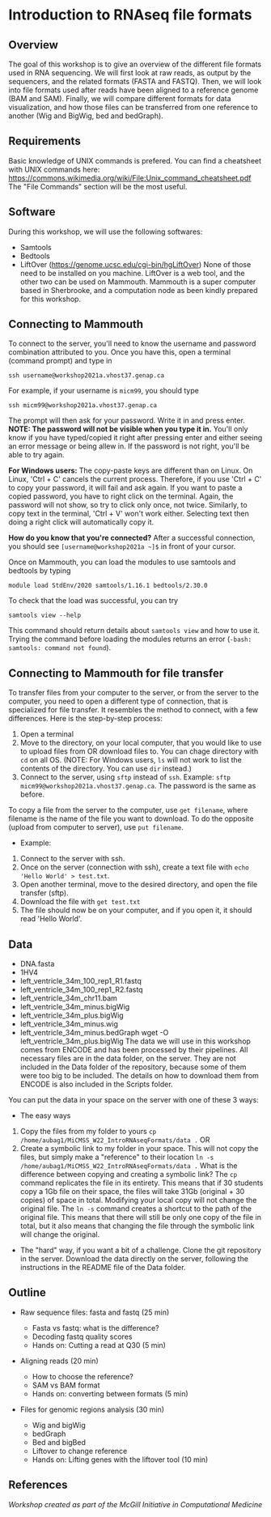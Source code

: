 # Introduction to RNAseq file formats

## Overview
The goal of this workshop is to give an overview of the different file formats used in RNA sequencing. We will first look at raw reads, as output by the sequencers, and the related formats (FASTA and FASTQ). Then, we will look into file formats used after reads have been aligned to a reference genome (BAM and SAM). Finally, we will compare different formats for data visualization, and how those files can be transferred from one reference to another (Wig and BigWig, bed and bedGraph). 
   
## Requirements
Basic knowledge of UNIX commands is prefered. You can find a cheatsheet with UNIX commands here: https://commons.wikimedia.org/wiki/File:Unix_command_cheatsheet.pdf
The "File Commands" section will be the most useful.
   
## Software
During this workshop, we will use the following softwares:
* Samtools
* Bedtools
* LiftOver (https://genome.ucsc.edu/cgi-bin/hgLiftOver)
None of those need to be installed on you machine. LiftOver is a web tool, and the other two can be used on Mammouth. Mammouth is a super computer based in Sherbrooke, and a computation node as been kindly prepared for this workshop.

## Connecting to Mammouth
To connect to the server, you'll need to know the username and password combination attributed to you.
Once you have this, open a terminal (command prompt) and type in

`ssh username@workshop2021a.vhost37.genap.ca`

For example, if your username is `micm99`, you should type

`ssh micm99@workshop2021a.vhost37.genap.ca`

The prompt will then ask for your password. Write it in and press enter. **NOTE: The password will not be visible when you type it in.** You'll only know if you have typed/copied it right after pressing enter and either seeing an error message or being allew in. If the password is not right, you'll be able to try again.

**For Windows users:** The copy-paste keys are different than on Linux. On Linux, 'Ctrl + C' cancels the current process. Therefore, if you use 'Ctrl + C' to copy your password, it will fail and ask again. If you want to paste a copied password, you have to right click on the terminal. Again, the password will not show, so try to click only once, not twice. Similarly, to copy text in the terminal, 'Ctrl + V' won't work either. Selecting text then doing a right click will automatically copy it.

**How do you know that you're connected?** After a successful connection, you should see `[username@workshop2021a ~]$` in front of your cursor.

Once on Mammouth, you can load the modules to use samtools and bedtools by typing

`module load StdEnv/2020 samtools/1.16.1 bedtools/2.30.0`

To check that the load was successful, you can try

`samtools view --help`

This command should return details about `samtools view` and how to use it. Trying the command before loading the modules returns an error (`-bash: samtools: command not found`).

## Connecting to Mammouth for file transfer
To transfer files from your computer to the server, or from the server to the computer, you need to open a different type of connection, that is specialized for file transfer. It resembles the method to connect, with a few differences. Here is the step-by-step process:

1. Open a terminal
2. Move to the directory, on your local computer, that you would like to use to upload files from OR download files to. You can chage directory with `cd` on all OS. (NOTE: For Windows users, `ls` will not work to list the contents of the directory. You can use `dir` instead.)
3. Connect to the server, using `sftp` instead of `ssh`. Example: `sftp micm99@workshop2021a.vhost37.genap.ca`. The password is the same as before.

To copy a file from the server to the computer, use `get filename`, where filename is the name of the file you want to download. To do the opposite (upload from computer to server), use `put filename`.

* Example:

1. Connect to the server with ssh.
2. Once on the server (connection with ssh), create a text file with `echo 'Hello World' > test.txt`.
3. Open another terminal, move to the desired directory, and open the file transfer (sftp).
4. Download the file with `get test.txt`
5. The file should now be on your computer, and if you open it, it should read 'Hello World'.
   
## Data
* DNA.fasta
* 1HV4
* left_ventricle_34m_100_rep1_R1.fastq
* left_ventricle_34m_100_rep1_R2.fastq
* left_ventricle_34m_chr11.bam
* left_ventricle_34m_minus.bigWig
* left_ventricle_34m_plus.bigWig
* left_ventricle_34m_minus.wig
* left_ventricle_34m_minus.bedGraph
wget -O left_ventricle_34m_plus.bigWig
The data we will use in this workshop comes from ENCODE and has been processed by their pipelines. All necessary files are in the data folder, on the server. They are not included in the Data folder of the repository, because some of them were too big to be included. The details on how to download them from ENCODE is also included in the Scripts folder.

You can put the data in your space on the server with one of these 3 ways:
* The easy ways
1. Copy the files from my folder to yours `cp /home/aubag1/MiCMSS_W22_IntroRNAseqFormats/data .`
OR
2. Create a symbolic link to my folder in your space. This will not copy the files, but simply make a "reference" to their location `ln -s /home/aubag1/MiCMSS_W22_IntroRNAseqFormats/data .`
What is the difference between copying and creating a symbolic link? The `cp` command replicates the file in its entirety. This means that if 30 students copy a 1Gb file on their space, the files will take 31Gb (original + 30 copies) of space in total. Modifying your local copy will not change the original file. The `ln -s` command creates a shortcut to the path of the original file. This means that there will still be only one copy of the file in total, but it also means that changing the file through the symbolic link will change the original.

* The "hard" way, if you want a bit of a challenge.
Clone the git repository in the server. Download the data directly on the server, following the instructions in the README file of the Data folder.


## Outline
* Raw sequence files: fasta and fastq (25 min)
    - Fasta vs fastq: what is the difference?
    - Decoding fastq quality scores
    - Hands on: Cutting a read at Q30 (5 min) 

* Aligning reads (20 min) 
    - How to choose the reference? 
    - SAM vs BAM format 
    - Hands on: converting between formats (5 min) 

* Files for genomic regions analysis (30 min) 
    - Wig and bigWig 
    - bedGraph 
    - Bed and bigBed
    - Liftover to change reference 
    - Hands on: Lifting genes with the liftover tool (10 min) 

## References
   
*Workshop created as part of the McGill Initiative in Computational Medicine*
